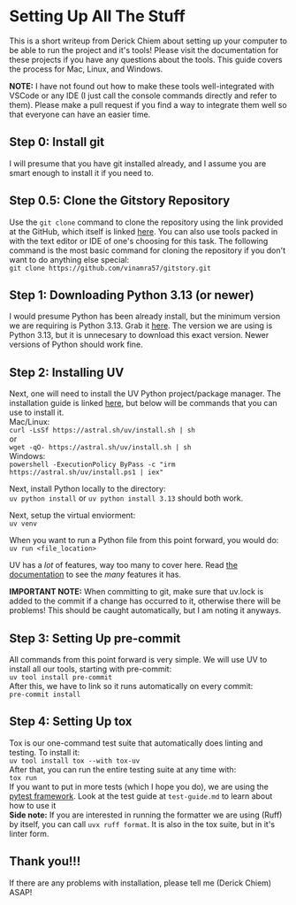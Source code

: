 #  Setting Up All The Stuff
This is a short writeup from Derick Chiem about setting up your computer to be able to run the project and it's tools! Please visit the documentation for these projects if you have any questions about the tools. This guide covers the process for Mac, Linux, and Windows.

**NOTE:** I have not found out how to make these tools well-integrated with VSCode or any IDE (I just call the console commands directly and refer to them). Please make a pull request if you find a way to integrate them well so that everyone can have an easier time.

## Step 0: Install git
I will presume that you have git installed already, and I assume you are smart enough to install it if you need to.

## Step 0.5: Clone the Gitstory Repository
Use the `git clone` command to clone the repository using the link provided at the GitHub, which itself is linked [here](https://github.com/vinamra57/gitstory). You can also use tools packed in with the text editor or IDE of one's choosing for this task. The following command is the most basic command for cloning the repository if you don't want to do anything else special:<br>
`git clone https://github.com/vinamra57/gitstory.git`

## Step 1: Downloading Python 3.13 (or newer)
I would presume Python has been already install, but the minimum version we are requiring is Python 3.13. Grab it [here](https://www.python.org/downloads/). The version we are using is Python 3.13, but it is unnecesary to download this exact version. Newer versions of Python should work fine.

## Step 2: Installing UV
Next, one will need to install the UV Python project/package manager. The installation guide is linked [here](https://docs.astral.sh/uv/getting-started/installation/), but below will be commands that you can use to install it.<br>
Mac/Linux:<br>
`curl -LsSf https://astral.sh/uv/install.sh | sh` <br>
or <br>
`wget -qO- https://astral.sh/uv/install.sh | sh`<br>
Windows:<br>
`powershell -ExecutionPolicy ByPass -c "irm https://astral.sh/uv/install.ps1 | iex"`<br>

Next, install Python locally to the directory:<br>
`uv python install` or `uv python install 3.13` should both work.<br>

Next, setup the virtual enviorment:<br>
`uv venv` <br>

When you want to run a Python file from this point forward, you would do:<br>
`uv run <file_location>`

UV has a *lot* of features, way too many to cover here. Read [the documentation](https://docs.astral.sh/uv/getting-started/) to see the *many* features it has.

**IMPORTANT NOTE:** When committing to git, make sure that uv.lock is added to the commit if a change has occurred to it, otherwise there will be problems! This should be caught automatically, but I am noting it anyways.

## Step 3: Setting Up pre-commit
All commands from this point forward is very simple. We will use UV to install all our tools, starting with pre-commit: <br>
`uv tool install pre-commit`<br>
After this, we have to link so it runs automatically on every commit:<br>
`pre-commit install`

## Step 4: Setting Up tox
Tox is our one-command test suite that automatically does linting and testing. To install it: <br>
`uv tool install tox --with tox-uv` <br>
After that, you can run the entire testing suite at any time with: <br>
`tox run` <br>
If you want to put in more tests (which I hope you do), we are using the [pytest framework](https://docs.pytest.org/en/stable/). Look at the test guide at `test-guide.md` to learn about how to use it<br>
**Side note:** If you are interested in running the formatter we are using (Ruff) by itself, you can call `uvx ruff format`. It is also in the tox suite, but in it's linter form.

## Thank you!!!
If there are any problems with installation, please tell me (Derick Chiem) ASAP!
